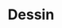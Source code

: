 ---
title: Dessin
description: La plupart des dessins ont été fait sur iPad, le plus souvent avec Procreate.
---